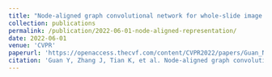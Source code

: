 ```yaml
---
title: "Node-aligned graph convolutional network for whole-slide image representation and classification"
collection: publications
permalink: /publication/2022-06-01-node-aligned-representation/
date: 2022-06-01
venue: 'CVPR'
paperurl: 'https://openaccess.thecvf.com/content/CVPR2022/papers/Guan_Node-Aligned_Graph_Convolutional_Network_for_Whole-Slide_Image_Representation_and_Classification_CVPR_2022_paper.pdf'
citation: 'Guan Y, Zhang J, Tian K, et al. Node-aligned graph convolutional network for whole-slide image representation and classification[C]//Proceedings of the IEEE/CVF Conference on Computer Vision and Pattern Recognition. 2022: 18813-18823.'
---
```

